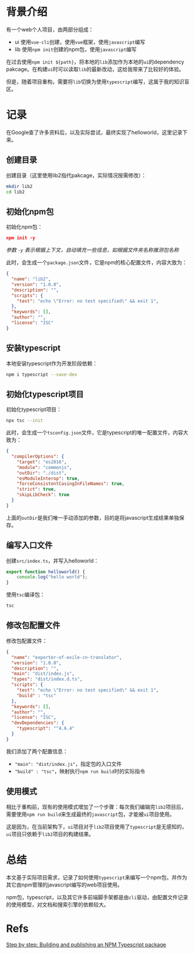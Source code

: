 # 背景介绍
有一个web个人项目，由两部分组成：

- ui 使用`vue-cli`创建，使用`vue`框架，使用`javascript`编写
- lib 使用`npm init`创建的npm包，使用`javascript`编写

在过去使用`npm init ${path}`，将本地的`lib`添加作为本地的`ui`的dependency pakcage。在构建`ui`时可以读取`lib`的最新改动，这给我带来了比较好的体验。

但是，随着项目重构，需要将`lib`切换为使用`typescript`编写，这属于我的知识盲区。

# 记录
在Google查了许多资料后，以及实际尝试，最终实现了helloworld，这里记录下来。

## 创建目录
创建目录（这里使用lib2指代pakcage，实际情况按需修改）：
```bash
mkdir lib2
cd lib2
```

## 初始化npm包
初始化npm包：
```json
npm init -y
```
*参数 `-y` 表示根据上下文，自动填充一些信息，如根据文件夹名称推测包名称*

此时，会生成一个`package.json`文件，它是npm的核心配置文件，内容大致为：
```json
{
  "name": "lib2",
  "version": "1.0.0",
  "description": "",
  "scripts": {
    "test": "echo \"Error: no test specified\" && exit 1",
  },
  "keywords": [],
  "author": "",
  "license": "ISC"
}
```

## 安装typescript
本地安装typescript作为开发阶段依赖：
```bash
npm i typescript --save-dev
```

## 初始化typescript项目
初始化typescript项目：
```bash
npx tsc --init
```
此时，会生成一个`tsconfig.json`文件，它是typescript的唯一配置文件，内容大致为：
```json
{
  "compilerOptions": {
    "target": "es2016",
    "module": "commonjs",
    "outDir": "./dist",
    "esModuleInterop": true,
    "forceConsistentCasingInFileNames": true,
    "strict": true,                                      
    "skipLibCheck": true                                
  }
}
```
上面的`outDir`是我们唯一手动添加的参数，目的是将javascript生成结果单独保存。

## 编写入口文件
创建`src/index.ts`，并写入helloworld：
```typescript
export function helloworld() {
    console.log("hello world");
}
```

使用`tsc`编译包：
```bash
tsc
```

## 修改包配置文件
修改包配置文件：
```json
{
  "name": "exporter-of-exile-cn-translator",
  "version": "1.0.0",
  "description": "",
  "main": "dist/index.js",
  "types": "dist/index.d.ts",
  "scripts": {
    "test": "echo \"Error: no test specified\" && exit 1",
    "build" : "tsc"
  },
  "keywords": [],
  "author": "",
  "license": "ISC",
  "devDependencies": {
    "typescript": "^4.6.4"
  }
}
```
我们添加了两个配置信息：

- `"main": "dist/index.js"`，指定包的入口文件
- `"build" : "tsc"`，映射执行`npm run build`时的实际指令

## 使用模式
相比于重构前，现有的使用模式增加了一个步骤：每次我们编辑完`lib2`项目后，需要使用`npm run build`来生成最终的`javascript`包，才能被`ui`项目使用。

这是因为，在当前架构下，`ui`项目对于`lib2`项目使用了`typescript`是无感知的，`ui`项目只依赖于`lib2`项目的构建结果。

# 总结
本文基于实际项目需求，记录了如何使用`typescript`来编写一个npm包，并作为其它由npm管理的javascript编写的web项目使用。

npm包，typescript，以及其它许多前端脚手架都是由`cli`驱动，由配置文件记录的使用模型，对文档和搜索引擎的依赖较大。

# Refs
[Step by step: Building and publishing an NPM Typescript package](https://itnext.io/step-by-step-building-and-publishing-an-npm-typescript-package-44fe7164964c)